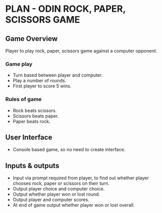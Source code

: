 # PLAN - ODIN ROCK, PAPER, SCISSORS GAME

## Game Overview

Player to play rock, paper, scissors game against a computer opponent.

### Game play

- Turn based between player and computer.
- Play a number of rounds.
- First player to score 5 wins.

### Rules of game

- Rock beats scissors.
- Scissors beats paper.
- Paper beats rock.

## User Interface

- Console based game, so no need to create interface.

## Inputs & outputs

- Input via prompt required from player, to find out whether player chooses rock, paper or scissors on their turn.
- Output player choice and computer choice.
- Output whether player won or lost round.
- Output player and computer scores.
- At end of game output whether player won or lost overall.
